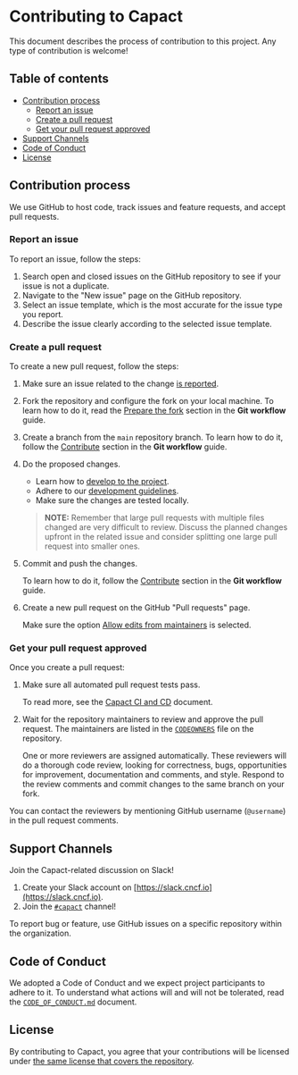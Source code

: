 # Contributing to Capact

This document describes the process of contribution to this project. Any type of contribution is welcome!

## Table of contents

<!-- toc -->

- [Contribution process](#contribution-process)
  * [Report an issue](#report-an-issue)
  * [Create a pull request](#create-a-pull-request)
  * [Get your pull request approved](#get-your-pull-request-approved)
- [Support Channels](#support-channels)
- [Code of Conduct](#code-of-conduct)
- [License](#license)

<!-- tocstop -->

## Contribution process

We use GitHub to host code, track issues and feature requests, and accept pull requests.

### Report an issue

To report an issue, follow the steps:

1. Search open and closed issues on the GitHub repository to see if your issue is not a duplicate. 
1. Navigate to the "New issue" page on the GitHub repository.
1. Select an issue template, which is the most accurate for the issue type you report.
1. Describe the issue clearly according to the selected issue template.

### Create a pull request

To create a new pull request, follow the steps:

1. Make sure an issue related to the change [is reported](#report-an-issue).
1. Fork the repository and configure the fork on your local machine. To learn how to do it, read the [Prepare the fork](https://github.com/capactio/.github/blob/main/git-workflow.md#prepare-the-fork) section in the **Git workflow** guide.
1. Create a branch from the `main` repository branch. To learn how to do it, follow the [Contribute](https://github.com/capactio/.github/blob/main/git-workflow.md#contribute) section in the **Git workflow** guide.
1. Do the proposed changes.
   
    - Learn how to [develop to the project](./docs/development.md).
    - Adhere to our [development guidelines](./docs/development-guidelines.md).
    - Make sure the changes are tested locally.
    
    > **NOTE:** Remember that large pull requests with multiple files changed are very difficult to review. Discuss the planned changes upfront in the related issue and consider splitting one large pull request into smaller ones.

5. Commit and push the changes.
   
    To learn how to do it, follow the [Contribute](https://github.com/capactio/.github/blob/main/git-workflow.md#contribute) section in the **Git workflow** guide. 

6. Create a new pull request on the GitHub "Pull requests" page.
    
    Make sure the option [Allow edits from maintainers](https://docs.github.com/en/github/collaborating-with-pull-requests/working-with-forks/allowing-changes-to-a-pull-request-branch-created-from-a-fork) is selected.

### Get your pull request approved

Once you create a pull request:

1. Make sure all automated pull request tests pass. 

    To read more, see the [Capact CI and CD](./docs/ci.md) document.

1. Wait for the repository maintainers to review and approve the pull request. The maintainers are listed in the [`CODEOWNERS`](./CODEOWNERS) file on the repository.
   
    One or more reviewers are assigned automatically. These reviewers will do a thorough code review, looking for correctness, bugs, opportunities for improvement, documentation and comments, and style. Respond to the review comments and commit changes to the same branch on your fork.

You can contact the reviewers by mentioning GitHub username (`@username`) in the pull request comments.  

## Support Channels

Join the Capact-related discussion on Slack!

1. Create your Slack account on [https://slack.cncf.io](https://slack.cncf.io).
1. Join the [`#capact`](https://cloud-native.slack.com/archives/C023YTAHKLG) channel!

To report bug or feature, use GitHub issues on a specific repository within the organization.

## Code of Conduct

We adopted a Code of Conduct and we expect project participants to adhere to it. To understand what actions will and will not be tolerated, read the [`CODE_OF_CONDUCT.md`](https://github.com/capactio/.github/blob/main/CODE_OF_CONDUCT.md) document.

## License

By contributing to Capact, you agree that your contributions will be licensed under [the same license that covers the repository](./LICENSE).